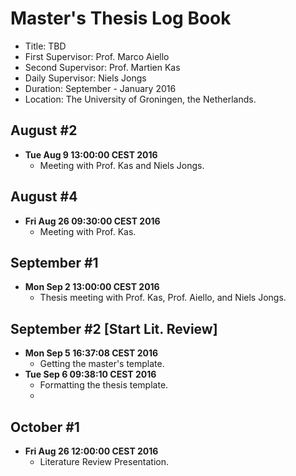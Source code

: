 Master's Thesis Log Book
============================
- Title: TBD
- First Supervisor: Prof. Marco Aiello
- Second Supervisor: Prof. Martien Kas
- Daily Supervisor: Niels Jongs
- Duration: September - January 2016
- Location: The University of Groningen, the Netherlands.

August #2
---------
- **Tue Aug 9 13:00:00 CEST 2016**
	- Meeting with Prof. Kas and Niels Jongs.

August #4
---------
- **Fri Aug 26 09:30:00 CEST 2016**
	- Meeting with Prof. Kas.

September #1
------------
- **Mon Sep  2 13:00:00 CEST 2016**
	- Thesis meeting with Prof. Kas, Prof. Aiello, and Niels Jongs.


September #2 [Start Lit. Review]
--------------------------------
- **Mon Sep  5 16:37:08 CEST 2016**
	- Getting the master's template.
- **Tue Sep  6 09:38:10 CEST 2016**
	- Formatting the thesis template.
	- 

October #1
----------
- **Fri Aug 26 12:00:00 CEST 2016**
	- Literature Review Presentation.